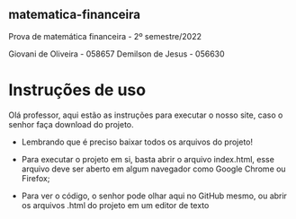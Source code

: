 ## matematica-financeira
Prova de matemática financeira - 2º semestre/2022

Giovani de Oliveira - 058657
Demilson de Jesus - 056630

# Instruções de uso

Olá professor, aqui estão as instruções para executar o nosso site, caso o senhor faça download do projeto.
* Lembrando que é preciso baixar todos os arquivos do projeto!

- Para executar o projeto em si, basta abrir o arquivo index.html, esse arquivo deve ser aberto em algum navegador como Google Chrome ou Firefox;

- Para ver o código, o senhor pode olhar aqui no GitHub mesmo, ou abrir os arquivos .html do projeto em um editor de texto
